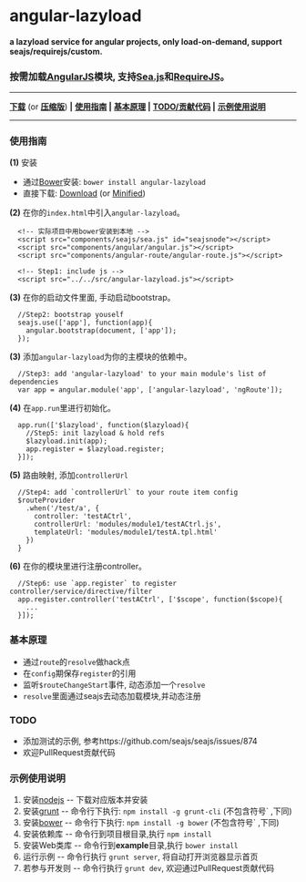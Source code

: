 # angular-lazyload

#### a lazyload service for angular projects, only load-on-demand, support seajs/requirejs/custom.
### 按需加载[AngularJS](http://angularjs.org)模块, 支持[Sea.js](http://seajs.org/)和[RequireJS](http://requirejs.org/‎)。

---
**[下载](dist/angular-lazyload.js)** (or **[压缩版](dist/angular-lazyload.min.js)**) **|**
**[使用指南](#使用指南) |**
**[基本原理](#基本原理) |**
**[TODO/贡献代码](#TODO) |**
**[示例使用说明](#示例使用说明)**

---


### 使用指南

**(1)** 安装
- 通过[Bower](http://bower.io/)安装: `bower install angular-lazyload`
- 直接下载: [Download](dist/angular-lazyload.js) (or [Minified](dist/angular-lazyload.min.js))

**(2)** 在你的`index.html`中引入`angular-lazyload`。
```
  <!-- 实际项目中用bower安装到本地 -->
  <script src="components/seajs/sea.js" id="seajsnode"></script>
  <script src="components/angular/angular.js"></script>
  <script src="components/angular-route/angular-route.js"></script>
  
  <!-- Step1: include js -->
  <script src="../../src/angular-lazyload.js"></script>
```

**(3)** 在你的启动文件里面, 手动启动bootstrap。
```
  //Step2: bootstrap youself
  seajs.use(['app'], function(app){
    angular.bootstrap(document, ['app']);
  });
```

**(3)** 添加`angular-lazyload`为你的主模块的依赖中。
```
  //Step3: add 'angular-lazyload' to your main module's list of dependencies
  var app = angular.module('app', ['angular-lazyload', 'ngRoute']);
```

**(4)** 在`app.run`里进行初始化。
```
  app.run(['$lazyload', function($lazyload){
    //Step5: init lazyload & hold refs
    $lazyload.init(app);
    app.register = $lazyload.register;
  }]);
```

**(5)** 路由映射, 添加`controllerUrl`
```
  //Step4: add `controllerUrl` to your route item config
  $routeProvider
    .when('/test/a', {
      controller: 'testACtrl',
      controllerUrl: 'modules/module1/testACtrl.js',
      templateUrl: 'modules/module1/testA.tpl.html'
    })
  }
```

**(6)** 在你的模块里进行注册controller。
```
  //Step6: use `app.register` to register controller/service/directive/filter
  app.register.controller('testACtrl', ['$scope', function($scope){
    ...
  }]);
```


### 基本原理

 - 通过`route`的`resolve`做hack点
 - 在`config`期保存`register`的引用
 - 监听`$routeChangeStart`事件, 动态添加一个`resolve`
 - `resolve`里面通过seajs去动态加载模块,并动态注册

### TODO
- 添加测试的示例, 参考https://github.com/seajs/seajs/issues/874
- 欢迎PullRequest贡献代码

### 示例使用说明

1. 安装[nodejs](http://nodejs.org) -- 下载对应版本并安装
2. 安装[grunt](http://gruntjs.com) -- 命令行下执行: `npm install -g grunt-cli`  (不包含符号` ,下同)
3. 安装[bower](https://github.com/bower/bower) -- 命令行下执行: `npm install -g bower`  (不包含符号` ,下同)
4. 安装依赖库 -- 命令行到项目根目录,执行 `npm install` 
5. 安装Web类库 --  命令行到**example**目录,执行 `bower install`
6. 运行示例 -- 命令行执行 `grunt server`, 将自动打开浏览器显示首页
7. 若参与开发则 -- 命令行执行 `grunt dev`, 欢迎通过PullRequest贡献代码 


